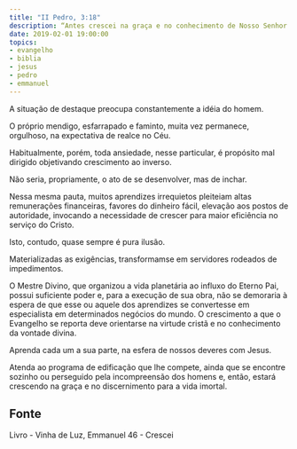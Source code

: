 ```yaml
---
title: "II Pedro, 3:18"
description: “Antes crescei na graça e no conhecimento de Nosso Senhor e Salvador, Jesus Cristo.” Pedro (II Pedro, 3:18)
date: 2019-02-01 19:00:00
topics: 
- evangelho
- biblia
- jesus
- pedro
- emmanuel
---
```


A situação de destaque preocupa constantemente a idéia do homem.

O próprio mendigo, esfarrapado e faminto, muita vez permanece,
orgulhoso, na expectativa de realce no Céu.

Habitualmente, porém, toda ansiedade, nesse particular, é propósito mal
dirigido objetivando crescimento ao inverso.

Não seria, propriamente, o ato de se desenvolver, mas de inchar.

Nessa mesma pauta, muitos aprendizes irrequietos pleiteiam altas
remunerações financeiras, favores do dinheiro fácil, elevação aos postos de
autoridade, invocando a necessidade de crescer para maior eficiência no serviço do
Cristo.

Isto, contudo, quase sempre é pura ilusão.

Materializadas as exigências, transformam­se em servidores rodeados de
impedimentos.

O Mestre Divino, que organizou a vida planetária ao influxo do Eterno Pai,
possui suficiente poder e, para a execução de sua obra, não se demoraria à espera de
que esse ou aquele dos aprendizes se convertesse em especialista em determinados
negócios do mundo. O crescimento a que o Evangelho se reporta deve orientar­se na
virtude cristã e no conhecimento da vontade divina.

Aprenda cada um a sua parte, na esfera de nossos deveres com Jesus.

Atenda ao programa de edificação que lhe compete, ainda que se encontre sozinho
ou perseguido pela incompreensão dos homens e, então, estará crescendo na graça e
no discernimento para a vida imortal.


## Fonte
Livro - Vinha de Luz, Emmanuel
46 - Crescei
